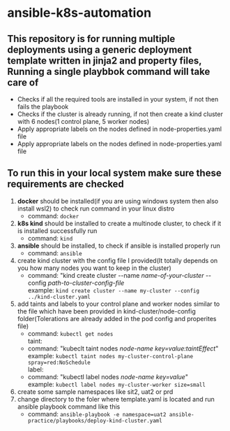 # ansible-k8s-automation
## This repository is for running multiple deployments using a generic deployment template written in jinja2 and property files, Running a single playbbok command will take care of
- Checks if all the required tools are installed in your system, if not then fails the playbook
- Checks if the cluster is already running, if not then create a kind cluster with 6 nodes(1 control plane, 5 worker nodes)
- Apply appropriate labels on the nodes defined in node-properties.yaml file
- Apply appropriate labels on the nodes defined in node-properties.yaml file

## To run this in your local system make sure these requirements are checked
1. **docker** should be installed(if you are using windows system then also install wsl2) to check run command in your linux distro
   - command: `docker`
2. **k8s kind** should be installed to create a multinode cluster, to check if it is installed successfully run
   - command: `kind`
3. **ansible** should be installed, to check if ansible is installed properly run
   - command: `ansible`
4. create kind cluster with the config file I provided(It totally depends on you how many nodes you want to keep in the cluster)
   - command: "kind create cluster --name _name-of-your-cluster_ --config _path-to-cluster-config-file_ <br />
     example: `kind create cluster --name my-cluster --config ../kind-cluster.yaml`
5. add taints and labels to your control plane and worker nodes similar to the file which have been provided in kind-cluster/node-config folder(Tolerations are already added in the pod config and properites file)
   - command: `kubectl get nodes` <br />
   taint: <br />
   - command: "kubeclt taint nodes _node-name key=value:taintEffect_" <br />
     example: `kubectl taint nodes my-cluster-control-plane spray=red:NoSchedule` <br />
   label: <br />
   - command: "kubectl label nodes _node-name key=value_" <br />
     example: `kubectl label nodes my-cluster-worker size=small`
6. create some sample namespaces like sit2, uat2 or prd
7. change directory to the foler where template.yaml is located and run ansible playbook command like this
   - command: `ansible-playbook -e namespace=uat2 ansible-practice/playbooks/deploy-kind-cluster.yaml`
